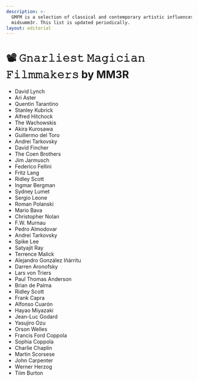 ```yaml
---
description: >-
  GMFM is a selection of classical and contemporary artistic influences at
  midsumm3r. This list is updated periodically.
layout: editorial
---
```


# 📽 𝙶𝚗𝚊𝚛𝚕𝚒𝚎𝚜𝚝 𝙼𝚊𝚐𝚒𝚌𝚒𝚊𝚗 𝙵𝚒𝚕𝚖𝚖𝚊𝚔𝚎𝚛𝚜 by MM3R

* David Lynch
* Ari Aster
* Quentin Tarantino&#x20;
* Stanley Kubrick
* Alfred Hitchock
* The Wachowskis
* Akira Kurosawa
* Guillermo del Toro
* Andrei Tarkovsky
* David Fincher
* The Coen Brothers
* Jim Jarmusch
* Federico Fellini
* Fritz Lang
* Ridley Scott
* Ingmar Bergman
* Sydney Lumet
* Sergio Leone
* Roman Polanski
* Mario Bava
* Christopher Nolan
* F.W. Murnau
* Pedro Almodovar
* Andrei Tarkovsky
* Spike Lee
* Satyajit Ray
* Terrence Malick
* Alejandro González Iñárritu
* Darren Aronofsky
* Lars von Triers
* Paul Thomas Anderson
* Brian de Palma
* Ridley Scott
* Frank Capra
* Alfonso Cuarón
* Hayao Miyazaki
* Jean-Luc Godard
* Yasujiro Ozu
* Orson Welles
* Francis Ford Coppola
* Sophia Coppola
* Charlie Chaplin
* Martin Scorsese
* John Carpenter
* Werner Herzog
* Tiim Burton
